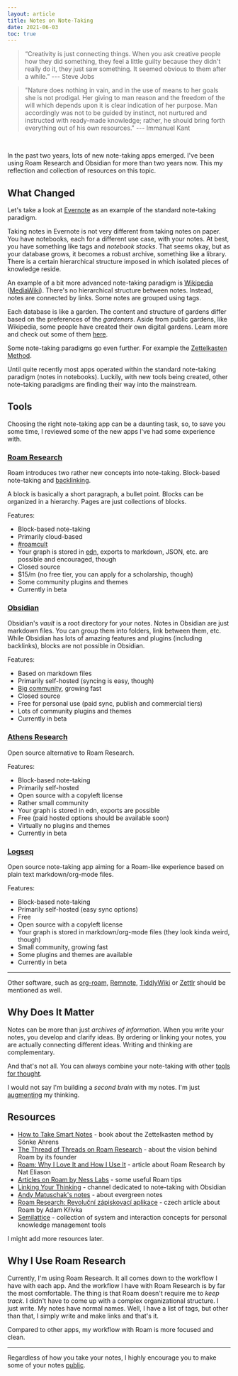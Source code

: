 ```yaml
---
layout: article
title: Notes on Note-Taking
date: 2021-06-03
toc: true
---
```


> “Creativity is just connecting things. When you ask creative people how they did something, they feel a little guilty because they didn't really do it, they just saw something. It seemed obvious to them after a while.” --- Steve Jobs

> "Nature does nothing in vain, and in the use of means to her goals she is not prodigal. Her giving to man reason and the freedom of the will which depends upon it is clear indication of her purpose. Man accordingly was not to be guided by instinct, not nurtured and instructed with ready-made knowledge; rather, he should bring forth everything out of his own resources." --- Immanuel Kant

<br>

In the past two years, lots of new note-taking apps emerged. I've been using Roam Research and Obsidian for more than two years now. This my reflection and collection of resources on this topic.

## What Changed

Let's take a look at [Evernote](https://evernote.com/) as an example of the standard note-taking paradigm.

Taking notes in Evernote is not very different from taking notes on paper. You have notebooks, each for a different use case, with your notes. At best, you have something like tags and _notebook stacks_. That seems okay, but as your database grows, it becomes a robust archive, something like a library. There is a certain hierarchical structure imposed in which isolated pieces of knowledge reside.

An example of a bit more advanced note-taking paradigm is [Wikipedia](https://wikipedia.org/) ([MediaWiki](https://en.wikipedia.org/wiki/MediaWiki)). There's no hierarchical structure between notes. Instead, notes are connected by links. Some notes are grouped using tags.

Each database is like a garden. The content and structure of gardens differ based on the preferences of the _gardeners_. Aside from public gardens, like Wikipedia, some people have created their own digital gardens. Learn more and check out some of them [here](https://github.com/MaggieAppleton/digital-gardeners).

Some note-taking paradigms go even further. For example the [Zettelkasten Method](https://en.wikipedia.org/wiki/Zettelkasten).

Until quite recently most apps operated within the standard note-taking paradigm (notes in notebooks). Luckily, with new tools being created, other note-taking paradigms are finding their way into the mainstream.

## Tools

Choosing the right note-taking app can be a daunting task, so, to save you some time, I reviewed some of the new apps I've had some experience with.

### [Roam Research](https://roamresearch.com/)

Roam introduces two rather new concepts into note-taking. Block-based note-taking and [backlinking](https://en.wikipedia.org/wiki/Backlink).

A block is basically a short paragraph, a bullet point. Blocks can be organized in a hierarchy. Pages are just collections of blocks.

Features:

- Block-based note-taking
- Primarily cloud-based
- [#roamcult](https://tobiasbru.medium.com/the-history-of-roam-research-and-the-roamcult-4c1e1897633d)
- Your graph is stored in [edn](https://github.com/edn-format/edn), exports to markdown, JSON, etc. are possible and encouraged, though
- Closed source
- $15/m (no free tier, you can apply for a scholarship, though)
- Some community plugins and themes
- Currently in beta

### [Obsidian](https://obsidian.md/)

Obsidian's _vault_ is a root directory for your notes. Notes in Obsidian are just markdown files. You can group them into folders, link between them, etc. While Obsidian has lots of amazing features and plugins (including backlinks), blocks are not possible in Obsidian.

Features:

- Based on markdown files
- Primarily self-hosted (syncing is easy, though)
- [Big community](https://forum.obsidian.md/), growing fast
- Closed source
- Free for personal use (paid sync, publish and commercial tiers)
- Lots of community plugins and themes
- Currently in beta

### [Athens Research](https://github.com/athensresearch/athens)

Open source alternative to Roam Research.

Features:

- Block-based note-taking
- Primarily self-hosted
- Open source with a copyleft license
- Rather small community
- Your graph is stored in edn, exports are possible
- Free (paid hosted options should be available soon)
- Virtually no plugins and themes
- Currently in beta

### [Logseq](https://logseq.com/)

Open source note-taking app aiming for a Roam-like experience based on plain text markdown/org-mode files.

Features:

- Block-based note-taking
- Primarily self-hosted (easy sync options)
- Free
- Open source with a copyleft license
- Your graph is stored in markdown/org-mode files (they look kinda weird, though)
- Small community, growing fast
- Some plugins and themes are available
- Currently in beta

---

Other software, such as [org-roam](https://www.orgroam.com/), [Remnote](https://www.remnote.io/), [TiddlyWiki](https://tiddlywiki.com/) or [Zettlr](https://www.zettlr.com/) should be mentioned as well.

## Why Does It Matter

Notes can be more than just _archives of information_. When you write your notes, you develop and clarify ideas. By ordering or linking your notes, you are actually connecting different ideas. Writing and thinking are complementary.

And that's not all. You can always combine your note-taking with other [tools for thought](https://numinous.productions/ttft/).

I would not say I'm building a _second brain_ with my notes. I'm just [augmenting](https://www.youtube.com/watch?v=KmuP8gsgWb8) my thinking.

## Resources

- [How to Take Smart Notes](https://www.goodreads.com/en/book/show/34507927-how-to-take-smart-notes) - book about the Zettelkasten method by Sönke Ahrens
- [The Thread of Threads on Roam Research](https://twitter.com/conaw/status/1198399750032232449?lang=en) - about the vision behind Roam by its founder
- [Roam: Why I Love It and How I Use It](https://www.nateliason.com/blog/roam) - article about Roam Research by Nat Eliason
- [Articles on Roam by Ness Labs](https://nesslabs.com/tag/roam) - some useful Roam tips
- [Linking Your Thinking](https://www.youtube.com/channel/UC85D7ERwhke7wVqskV_DZUA/videos?view=0&sort=p) - channel dedicated to note-taking with Obsidian
- [Andy Matuschak's notes](https://notes.andymatuschak.org/About_these_notes) - about evergreen notes
- [Roam Research: Revoluční zápiskovací aplikace](https://adamkrivka.cz/blog/roam/) - czech article about Roam by Adam Křivka
- [Semilattice](https://www.semilattice.xyz/) - collection of system and interaction concepts for personal knowledge management tools

I might add more resources later.

## Why I Use Roam Research

Currently, I'm using Roam Research. It all comes down to the workflow I have with each app. And the workflow I have with Roam Research is by far the most comfortable. The thing is that Roam doesn't require me to _keep track_. I didn't have to come up with a complex organizational structure. I just write. My notes have normal names. Well, I have a list of tags, but other than that, I simply write and make links and that's it.

Compared to other apps, my workflow with Roam is more focused and clean.

---

Regardless of how you take your notes, I highly encourage you to make some of your notes [public](https://www.swyx.io/learn-in-public/).